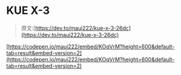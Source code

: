 # KUE X-3

> 原文:[https://dev.to/maui222/kue-x-3-26dc](https://dev.to/maui222/kue-x-3-26dc)

[https://codepen.io/maui222/embed/KOqVrM?height=600&default-tab=result&embed-version=2](https://codepen.io/maui222/embed/KOqVrM?height=600&default-tab=result&embed-version=2)